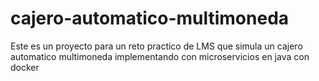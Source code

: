 # cajero-automatico-multimoneda
Este es un proyecto para un reto practico de LMS que simula un cajero automatico multimoneda implementando con microservicios en java con docker
